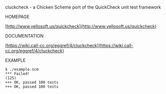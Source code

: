 cluckcheck - a Chicken Scheme port of the QuickCheck unit test framework

HOMEPAGE

[http://www.yellosoft.us/quickcheck](http://www.yellosoft.us/quickcheck)

DOCUMENTATION

[https://wiki.call-cc.org/eggref/4/cluckcheck](https://wiki.call-cc.org/eggref/4/cluckcheck)

EXAMPLE

	$ ./example.scm 
	*** Failed!
	(125)
	+++ OK, passed 100 tests
	+++ OK, passed 100 tests